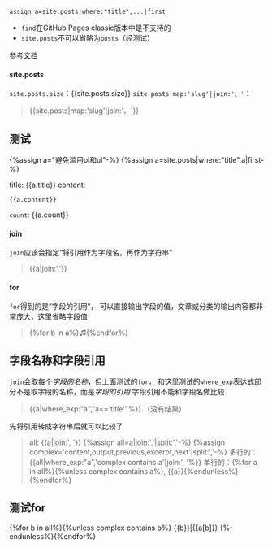 `assign a=site.posts|where:"title",...|first`
- `find`在GitHub Pages classic版本中是不支持的
- `site.posts`不可以省略为`posts`（经测试）

参考[文档](https://shopify.dev/docs/api/liquid/filters/array-filters)

#### site.posts
`site.posts.size`：{{site.posts.size}}
`site.posts|map:'slug'|join:'、'`：
>{{site.posts|map:'slug'|join:'、'}}

## 测试
{%assign a="避免滥用ol和ul"-%}
{%assign a=site.posts|where:"title",a|first-%}

title: {{a.title}}
content:
```
{{a.content}}
```

`count`: {{a.count}}

#### join
`join`应该会指定“将引用作为字段名，再作为字符串”
>{{a|join:','}}

#### for
`for`得到的是“字段的引用”，
可以直接输出字段的值，文章或分类的输出内容都非常庞大，这里省略字段值
>{%for b in a%}♫{%endfor%}

## 字段名称和字段引用
`join`会取每个*字段的名称*，但上面测试的`for`，
和这里测试的`where_exp`表达式部分不是取字段的名称，而是*字段的引用*
字段引用不能和字段名做比较
>{{a|where_exp:"a","a=='title'"%}}
（没有结果）

先将引用转成字符串后就可以比较了
>all: {{a|join:', '}}
{%assign all=a|join:','|split:','-%}
{%assign complex='content,output,previous,excerpt,next'|split:','-%}
多行的：{{all|where_exp:"a",'complex contains a'|join:', '%}}
单行的：{%for a in all%}{%unless complex contains a%}, {{a}}{%endunless%}{%endfor%}

## 测试for

{%for b in all%}{%unless complex contains b%}
{{b}}|{{a[b]}}
{%-endunless%}{%endfor%}
